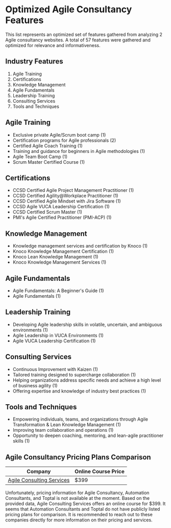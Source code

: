 # Optimized Agile Consultancy Features

This list represents an optimized set of features gathered from analyzing 2 Agile consultancy websites. A total of 57 features were gathered and optimized for relevance and informativeness.

## Industry Features
1. Agile Training
2. Certifications
3. Knowledge Management
4. Agile Fundamentals
5. Leadership Training
6. Consulting Services
7. Tools and Techniques

## Agile Training
- Exclusive private Agile/Scrum boot camp (1)
- Certification programs for Agile professionals (2)
- Certified Agile Coach Training (1)
- Training and guidance for beginners in Agile methodologies (1)
- Agile Team Boot Camp (1)
- Scrum Master Certified Course (1)

## Certifications
- CCSD Certified Agile Project Management Practitioner (1)
- CCSD Certified Agility@Workplace Practitioner (1)
- CCSD Certified Agile Mindset with Jira Software (1)
- CCSD Agile VUCA Leadership Certification (1)
- CCSD Certified Scrum Master (1)
- PMI's Agile Certified Practitioner (PMI-ACP) (1)

## Knowledge Management
- Knowledge management services and certification by Knoco (1)
- Knoco Knowledge Management Certification (1)
- Knoco Lean Knowledge Management (1)
- Knoco Knowledge Management Services (1)

## Agile Fundamentals
- Agile Fundamentals: A Beginner's Guide (1)
- Agile Fundamentals (1)

## Leadership Training
- Developing Agile leadership skills in volatile, uncertain, and ambiguous environments (1)
- Agile Leadership in VUCA Environments (1)
- Agile VUCA Leadership Certification (1)

## Consulting Services
- Continuous Improvement with Kaizen (1)
- Tailored training designed to supercharge collaboration (1)
- Helping organizations address specific needs and achieve a high level of business agility (1)
- Offering expertise and knowledge of industry best practices (1)

## Tools and Techniques
- Empowering individuals, teams, and organizations through Agile Transformation & Lean Knowledge Management (1)
- Improving team collaboration and operations (1)
- Opportunity to deepen coaching, mentoring, and lean-agile practitioner skills (1)

## Agile Consultancy Pricing Plans Comparison

| Company | Online Course Price |
|---------|---------------------|
| [Agile Consulting Services](www.agileconsultingservices.com) | $399 |
  
Unfortunately, pricing information for Agile Consultancy, Automation Consultants, and Toptal is not available at the moment. Based on the provided data, Agile Consulting Services offers an online course for $399. It seems that Automation Consultants and Toptal do not have publicly listed pricing plans for comparison. It is recommended to reach out to these companies directly for more information on their pricing and services.